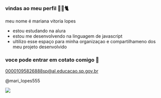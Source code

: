 ### vindas ao meu perfil 🐕‍🦺🐈

meu nome é mariana vitoria lopes 

- estou estudando na alura
- estou me desenvolvendo na linguagem de javascript
- ultilizo esse espaço para minha organizaçao e compartilhameno dos meu projeto desenvolvido 

### voce pode entrar em cotato comigo 📧

00001095826888sp@al.educacao.sp.gov.br

@mari_lopes555


![](https://media1.tenor.com/m/rv20dFusX-QAAAAC/love.gif)
